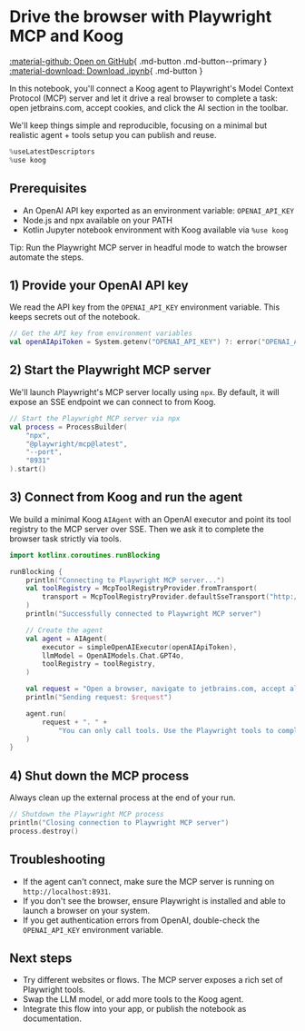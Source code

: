 # Drive the browser with Playwright MCP and Koog

[:material-github: Open on GitHub](
https://github.com/JetBrains/koog/blob/develop/examples/notebooks/PlaywrightMcp.ipynb
){ .md-button .md-button--primary }
[:material-download: Download .ipynb](
https://raw.githubusercontent.com/JetBrains/koog/develop/examples/notebooks/PlaywrightMcp.ipynb
){ .md-button }

In this notebook, you'll connect a Koog agent to Playwright's Model Context Protocol (MCP) server and let it drive a real browser to complete a task: open jetbrains.com, accept cookies, and click the AI section in the toolbar.

We'll keep things simple and reproducible, focusing on a minimal but realistic agent + tools setup you can publish and reuse.



```kotlin
%useLatestDescriptors
%use koog

```

## Prerequisites
- An OpenAI API key exported as an environment variable: `OPENAI_API_KEY`
- Node.js and npx available on your PATH
- Kotlin Jupyter notebook environment with Koog available via `%use koog`

Tip: Run the Playwright MCP server in headful mode to watch the browser automate the steps.


## 1) Provide your OpenAI API key
We read the API key from the `OPENAI_API_KEY` environment variable. This keeps secrets out of the notebook.



```kotlin
// Get the API key from environment variables
val openAIApiToken = System.getenv("OPENAI_API_KEY") ?: error("OPENAI_API_KEY environment variable not set")

```

## 2) Start the Playwright MCP server
We'll launch Playwright's MCP server locally using `npx`. By default, it will expose an SSE endpoint we can connect to from Koog.



```kotlin
// Start the Playwright MCP server via npx
val process = ProcessBuilder(
    "npx",
    "@playwright/mcp@latest",
    "--port",
    "8931"
).start()

```

## 3) Connect from Koog and run the agent
We build a minimal Koog `AIAgent` with an OpenAI executor and point its tool registry to the MCP server over SSE. Then we ask it to complete the browser task strictly via tools.



```kotlin
import kotlinx.coroutines.runBlocking

runBlocking {
    println("Connecting to Playwright MCP server...")
    val toolRegistry = McpToolRegistryProvider.fromTransport(
        transport = McpToolRegistryProvider.defaultSseTransport("http://localhost:8931")
    )
    println("Successfully connected to Playwright MCP server")

    // Create the agent
    val agent = AIAgent(
        executor = simpleOpenAIExecutor(openAIApiToken),
        llmModel = OpenAIModels.Chat.GPT4o,
        toolRegistry = toolRegistry,
    )

    val request = "Open a browser, navigate to jetbrains.com, accept all cookies, click AI in toolbar"
    println("Sending request: $request")

    agent.run(
        request + ". " +
            "You can only call tools. Use the Playwright tools to complete this task."
    )
}

```

## 4) Shut down the MCP process
Always clean up the external process at the end of your run.



```kotlin
// Shutdown the Playwright MCP process
println("Closing connection to Playwright MCP server")
process.destroy()

```

## Troubleshooting
- If the agent can't connect, make sure the MCP server is running on `http://localhost:8931`.
- If you don't see the browser, ensure Playwright is installed and able to launch a browser on your system.
- If you get authentication errors from OpenAI, double-check the `OPENAI_API_KEY` environment variable.

## Next steps
- Try different websites or flows. The MCP server exposes a rich set of Playwright tools.
- Swap the LLM model, or add more tools to the Koog agent.
- Integrate this flow into your app, or publish the notebook as documentation.
